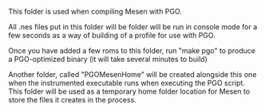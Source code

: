 This folder is used when compiling Mesen with PGO.

All .nes files put in this folder will be folder will be run in console mode for a few seconds as a way of building of a profile for use with PGO.

Once you have added a few roms to this folder, run "make pgo" to produce a PGO-optimized binary (it will take several minutes to build)

Another folder, called "PGOMesenHome" will be created alongside this one when the instrumented executable runs when executing the PGO script.  
This folder will be used as a temporary home folder location for Mesen to store the files it creates in the process.